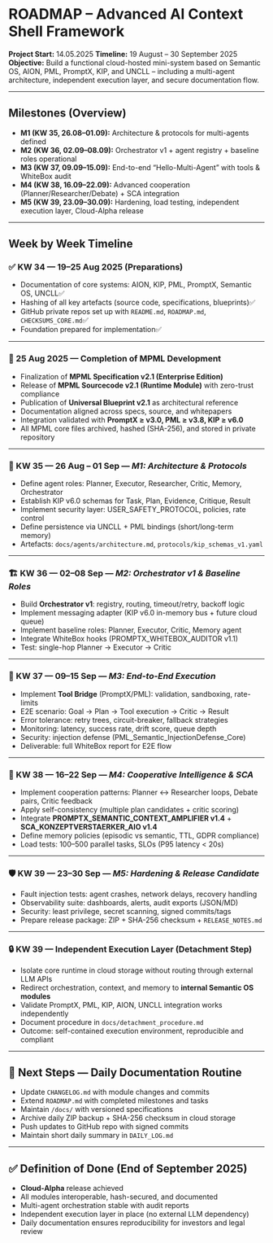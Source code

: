 # ROADMAP – Advanced AI Context Shell Framework 
**Project Start:** 14.05.2025
**Timeline:** 19 August – 30 September 2025  
**Objective:** Build a functional cloud-hosted mini-system based on Semantic OS, AION, PML, PromptX, KIP, and UNCLL – including a multi-agent architecture, independent execution layer, and secure documentation flow.  

---

## Milestones (Overview)
- **M1 (KW 35, 26.08–01.09):** Architecture & protocols for multi-agents defined  
- **M2 (KW 36, 02.09–08.09):** Orchestrator v1 + agent registry + baseline roles operational  
- **M3 (KW 37, 09.09–15.09):** End-to-end “Hello-Multi-Agent” with tools & WhiteBox audit  
- **M4 (KW 38, 16.09–22.09):** Advanced cooperation (Planner/Researcher/Debate) + SCA integration  
- **M5 (KW 39, 23.09–30.09):** Hardening, load testing, independent execution layer, Cloud-Alpha release  

---

## Week by Week Timeline

### ✅ KW 34 — 19–25 Aug 2025 (Preparations)
- Documentation of core systems: AION, KIP, PML, PromptX, Semantic OS, UNCLL✅  
- Hashing of all key artefacts (source code, specifications, blueprints)✅ 
- GitHub private repos set up with `README.md`, `ROADMAP.md`, `CHECKSUMS_CORE.md`✅  
- Foundation prepared for implementation✅

---

### 📌 25 Aug 2025 — Completion of MPML Development
- Finalization of **MPML Specification v2.1 (Enterprise Edition)**  
- Release of **MPML Sourcecode v2.1 (Runtime Module)** with zero-trust compliance  
- Publication of **Universal Blueprint v2.1** as architectural reference  
- Documentation aligned across specs, source, and whitepapers  
- Integration validated with **PromptX ≥ v3.0, PML ≥ v3.8, KIP ≥ v6.0**  
- All MPML core files archived, hashed (SHA-256), and stored in private repository  

---

### 🧭 KW 35 — 26 Aug – 01 Sep — *M1: Architecture & Protocols*
- Define agent roles: Planner, Executor, Researcher, Critic, Memory, Orchestrator  
- Establish KIP v6.0 schemas for Task, Plan, Evidence, Critique, Result  
- Implement security layer: USER_SAFETY_PROTOCOL, policies, rate control  
- Define persistence via UNCLL + PML bindings (short/long-term memory)  
- Artefacts: `docs/agents/architecture.md`, `protocols/kip_schemas_v1.yaml`  

---

### 🏗 KW 36 — 02–08 Sep — *M2: Orchestrator v1 & Baseline Roles*
- Build **Orchestrator v1**: registry, routing, timeout/retry, backoff logic  
- Implement messaging adapter (KIP v6.0 in-memory bus + future cloud queue)  
- Implement baseline roles: Planner, Executor, Critic, Memory agent  
- Integrate WhiteBox hooks (PROMPTX_WHITEBOX_AUDITOR v1.1)  
- Test: single-hop Planner → Executor → Critic  

---

### 🔗 KW 37 — 09–15 Sep — *M3: End-to-End Execution*
- Implement **Tool Bridge** (PromptX/PML): validation, sandboxing, rate-limits  
- E2E scenario: Goal → Plan → Tool execution → Critic → Result  
- Error tolerance: retry trees, circuit-breaker, fallback strategies  
- Monitoring: latency, success rate, drift score, queue depth  
- Security: injection defense (PML_Semantic_InjectionDefense_Core)  
- Deliverable: full WhiteBox report for E2E flow  

---

### 🧠 KW 38 — 16–22 Sep — *M4: Cooperative Intelligence & SCA*
- Implement cooperation patterns: Planner ↔ Researcher loops, Debate pairs, Critic feedback  
- Apply self-consistency (multiple plan candidates + critic scoring)  
- Integrate **PROMPTX_SEMANTIC_CONTEXT_AMPLIFIER v1.4** + **SCA_KONZEPTVERSTAERKER_AIO v1.4**  
- Define memory policies (episodic vs semantic, TTL, GDPR compliance)  
- Load tests: 100–500 parallel tasks, SLOs (P95 latency < 20s)  

---

### 🛡️ KW 39 — 23–30 Sep — *M5: Hardening & Release Candidate*
- Fault injection tests: agent crashes, network delays, recovery handling  
- Observability suite: dashboards, alerts, audit exports (JSON/MD)  
- Security: least privilege, secret scanning, signed commits/tags  
- Prepare release package: ZIP + SHA-256 checksum + `RELEASE_NOTES.md`  

---

### 🔒 KW 39 — Independent Execution Layer (Detachment Step)
- Isolate core runtime in cloud storage without routing through external LLM APIs  
- Redirect orchestration, context, and memory to **internal Semantic OS modules**  
- Validate PromptX, PML, KIP, AION, UNCLL integration works independently  
- Document procedure in `docs/detachment_procedure.md`  
- Outcome: self-contained execution environment, reproducible and compliant  

---

## 📌 Next Steps — Daily Documentation Routine
- Update `CHANGELOG.md` with module changes and commits  
- Extend `ROADMAP.md` with completed milestones and tasks  
- Maintain `/docs/` with versioned specifications  
- Archive daily ZIP backup + SHA-256 checksum in cloud storage  
- Push updates to GitHub repo with signed commits  
- Maintain short daily summary in `DAILY_LOG.md`  

---

## ✅ Definition of Done (End of September 2025)
- **Cloud-Alpha** release achieved  
- All modules interoperable, hash-secured, and documented  
- Multi-agent orchestration stable with audit reports  
- Independent execution layer in place (no external LLM dependency)  
- Daily documentation ensures reproducibility for investors and legal review  
